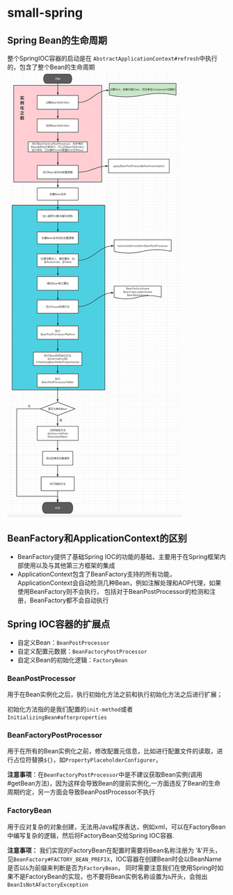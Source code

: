 # small-spring

## Spring Bean的生命周期
整个SpringIOC容器的启动是在 `AbstractApplicationContext#refresh`中执行的，包含了整个Bean的生命周期
 ![img.png](img.png)

## BeanFactory和ApplicationContext的区别
- BeanFactory提供了基础Spring IOC的功能的基础，主要用于在Spring框架内部使用以及与其他第三方框架的集成
- ApplicationContext包含了BeanFactory支持的所有功能，ApplicationContext会自动检测几种Bean，例如注解处理和AOP代理，如果使用BeanFactory则不会执行，
包括对于BeanPostProcessor的检测和注册，BeanFactory都不会自动执行


## Spring IOC容器的扩展点
- 自定义Bean：`BeanPostProcessor`
- 自定义配置元数据：`BeanFactoryPostProcessor`
- 自定义Bean的初始化逻辑：`FactoryBean`


### BeanPostProcessor
用于在Bean实例化之后，执行初始化方法之前和执行初始化方法之后进行扩展；

初始化方法指的是我们配置的`init-method`或者`InitializingBean#afterproperties`

### BeanFactoryPostProcessor
用于在所有的Bean实例化之前，修改配置元信息，比如进行配置文件的读取，进行占位符替换`${}`，如`PropertyPlaceholderConfigurer`，

**注意事项**：在`BeanFactoryPostProcessor`中是不建议获取Bean实例(调用#getBean方法)，因为这样会导致Bean的提前实例化,一方面违反了Bean的生命周期约定，另一方面会导致BeanPostProcessor不执行

### FactoryBean

用于应对复杂的对象创建，无法用Java程序表达，例如xml，可以在FactoryBean中编写复杂的逻辑，然后将FactoryBean交给Spring IOC容器.

**注意事项：** 我们实现的FactoryBean在配置时需要将Bean名称注册为 '&'开头，见`BeanFactory#FACTORY_BEAN_PREFIX`，IOC容器在创建Bean时会以BeanName是否以`&`为前缀来判断是否为`FactoryBean`，
同时需要注意我们在使用Spring时如果不是FactoryBean的实现，也不要将Bean实例名称设置为`&`开头，会抛出`BeanIsNotAFactoryException`


 
